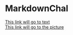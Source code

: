 # MarkdownChal
[This link will go to text](../master/Text.md)  
[This link will go to the picture](../master/Trippie-Redd-Lifes-A-Trip-Album-Art.jpg)
